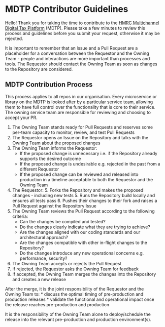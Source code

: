 # MDTP Contributor Guidelines

Hello! Thank you for taking the time to contribute to the [HMRC Multichannel Digital Tax Platform](https://hmrc.github.io) (MDTP). Please take a few minutes to review this process and guidelines before you submit your request, otherwise it may be rejected. 

It is important to remember that an Issue and a Pull Request are a placeholder for a conversation between the Requestor and the Owning Team - people and interactions are more important than processes and tools. The Requestor should contact the Owning Team as soon as changes to the Repository are considered.

## MDTP Contribution Process 

This process applies to all repos in our organisation. Every microservice or library on the MDTP is looked after by a particular service team, allowing them to have full control over the functionality that is core to their service. The owning service team are responsible for reviewing and choosing to accept your PR. 

1. The Owning Team stands ready for Pull Requests and reserves some per-team capacity to monitor, review, and test Pull Requests
2. The Requestor opens an Issue on the Repository and talks with the Owning Team about the proposed changes
3. The Owning Team informs the Requestor:
    * If the proposed change is unnecessary i.e. if the Repository already supports the desired outcome
    * If the proposed change is undesirable e.g. rejected in the past from a different Requestor
    * If the proposed change can be reviewed and released into production in a timeline acceptable to both the Requestor and the Owning Team
4. The Requestor:
    5. Forks the Repository and makes the proposed changes - including new tests
    5. Runs the Repository build locally and ensures all tests pass
    6. Pushes their changes to their fork and raises a Pull Request against the Repository Issue
7. The Owning Team reviews the Pull Request according to the following criteria:
    * Can the changes be compiled and tested?
    * Do the changes clearly indicate what they are trying to achieve?
    * Are the changes aligned with our coding standards and our architectural approach?
    * Are the changes compatible with other in-flight changes to the Repository?
    * Do the changes introduce any new operational concerns e.g. performance, security?
8. The Owning Team accepts or rejects the Pull Request
9. If rejected, the Requestor asks the Owning Team for feedback
10. If accepted, the Owning Team merges the changes into the Repository and creates a new release

After the merge, it is the joint responsibility of the Requestor and the Owning Team to:
    * discuss the optimal timing of pre-production and production releases
    * validate the functional and operational impact once the release reaches pre-production and production

It is the responsibility of the Owning Team alone to deploy/schedule the release into the relevant pre-production and production environment(s).
